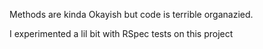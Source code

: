 Methods are kinda Okayish but code is terrible organazied.

I experimented a lil bit with RSpec tests on this project